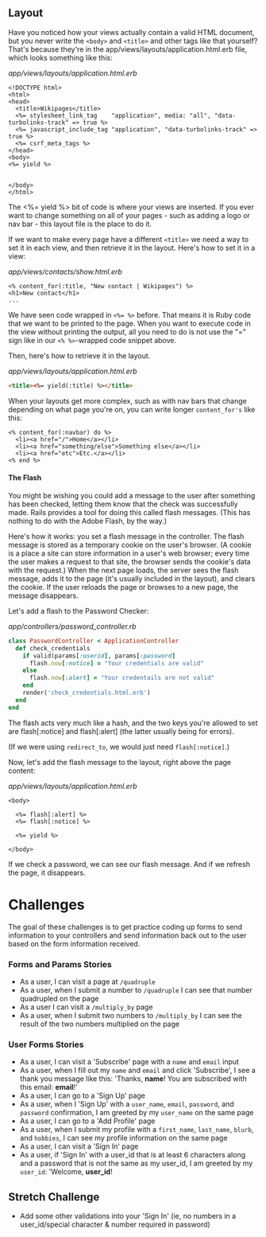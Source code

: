 
## Layout

Have you noticed how your views actually contain a valid HTML document, but you never write the `<body>` and `<title>` and other tags like that yourself? That's because they're in the app/views/layouts/application.html.erb file, which looks something like this:

*app/views/layouts/application.html.erb*

```erb
<!DOCTYPE html>
<html>
<head>
  <title>Wikipages</title>
  <%= stylesheet_link_tag    "application", media: "all", "data-turbolinks-track" => true %>
  <%= javascript_include_tag "application", "data-turbolinks-track" => true %>
  <%= csrf_meta_tags %>
</head>
<body>
<%= yield %>


</body>
</html>
```
The <%= yield %> bit of code is where your views are inserted. If you ever want to change something on all of your pages - such as adding a logo or nav bar - this layout file is the place to do it.

If we want to make every page have a different `<title>` we need a way to set it in each view, and then retrieve it in the layout. Here's how to set it in a view:

*app/views/contacts/show.html.erb*

```erb
<% content_for(:title, "New contact | Wikipages") %>
<h1>New contact</h1>
...
```

We have seen code wrapped in `<%= %>` before.  That means it is Ruby code that we want to be printed to the page.  When you want to execute code in the view without printing the output, all you need to do is not use the "=" sign like in our `<% %>`-wrapped code snippet above.

Then, here's how to retrieve it in the layout.

*app/views/layouts/application.html.erb*

```html
<title><%= yield(:title) %></title>
```

When your layouts get more complex, such as with nav bars that change depending on what page you're on, you can write longer `content_for's` like this:

```erb
<% content_for(:navbar) do %>
  <li><a href="/">Home</a></li>
  <li><a href="something/else">Something else</a></li>
  <li><a href="etc">Etc.</a></li>
<% end %>
```

#### The Flash
You might be wishing you could add a message to the user after something has been checked, letting them know that the check was successfully made. Rails provides a tool for doing this called flash messages. (This has nothing to do with the Adobe Flash, by the way.)

Here's how it works: you set a flash message in the controller. The flash message is stored as a temporary cookie on the user's browser. (A cookie is a place a site can store information in a user's web browser; every time the user makes a request to that site, the browser sends the cookie's data with the request.) When the next page loads, the server sees the flash message, adds it to the page (it's usually included in the layout), and clears the cookie. If the user reloads the page or browses to a new page, the message disappears.

Let's add a flash to the Password Checker:

*app/controllers/password_controller.rb*

```ruby
class PasswordController < ApplicationController
  def check_credentials
    if valid(params[:userid], params[:password]
      flash.now[:notice] = "Your credentials are valid"
    else
      flash.now[:alert] = "Your credentails are not valid"
    end
    render('check_credentials.html.erb')
  end
end
```
The flash acts very much like a hash, and the two keys you're allowed to set are flash[:notice] and flash[:alert] (the latter usually being for errors).

(If we were using `redirect_to`, we would just need `flash[:notice]`.)

Now, let's add the flash message to the layout, right above the page content:

*app/views/layouts/application.html.erb*

```erb
<body>

  <%= flash[:alert] %>
  <%= flash[:notice] %>

  <%= yield %>

</body>
```
If we check a password, we can see our flash message. And if we refresh the page, it disappears.

# Challenges

The goal of these challenges is to get practice coding up forms to send information to your controllers and send information back out to the user based on the form information received.

### Forms and Params Stories

- As a user, I can visit a page at `/quadruple`
- As a user, when I submit a number to `/quadruple` I can see that number quadrupled on the page
- As a user I can visit a `/multiply_by` page
- As a user, when I submit two numbers to `/multiply_by` I can see the result of the two numbers multiplied on the page

### User Forms Stories

- As a user, I can visit a 'Subscribe' page with a `name` and `email` input
- As a user, when I fill out my `name` and `email` and click 'Subscribe', I see a thank you message like this: 'Thanks, **name**! You are subscribed with this email: **email**!'
- As a user, I can go to a 'Sign Up' page
- As a user, when I 'Sign Up' with a `user_name`, `email`, `password`, and `password` confirmation, I am greeted by my `user_name` on the same page
- As a user, I can go to a 'Add Profile' page
- As a user, when I submit my profile with a `first_name`, `last_name`, `blurb`, and `hobbies`, I can see my profile information on the same page
- As a user, I can visit a 'Sign In' page
- As a user, if 'Sign In' with a user_id that is at least 6 characters along and a password that is not the same as my user_id, I am greeted by my `user_id`: 'Welcome, **user_id**!

## Stretch Challenge
- Add some other validations into your 'Sign In' (ie, no numbers in a user_id/special character & number required in password)
